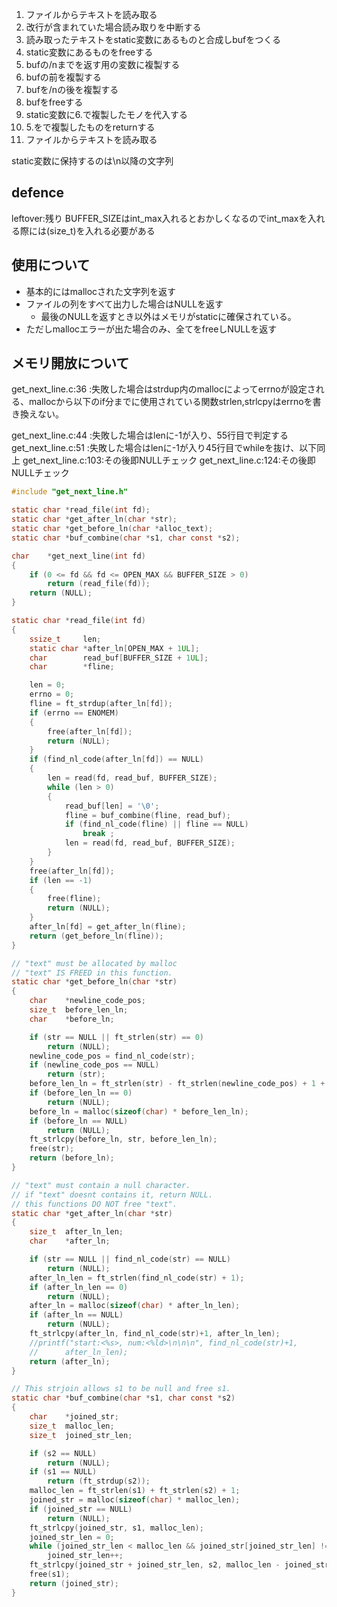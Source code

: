 1. ファイルからテキストを読み取る
2. 改行が含まれていた場合読み取りを中断する
3. 読み取ったテキストをstatic変数にあるものと合成しbufをつくる
4. static変数にあるものをfreeする
5. bufの/nまでを返す用の変数に複製する
6. bufの前を複製する
7. bufを/nの後を複製する
8. bufをfreeする
9.  static変数に6.で複製したモノを代入する
10. 5.をで複製したものをreturnする
11. ファイルからテキストを読み取る

static変数に保持するのは\n以降の文字列

## defence
leftover:残り
BUFFER_SIZEはint_max入れるとおかしくなるのでint_maxを入れる際には(size_t)を入れる必要がある

## 使用について
- 基本的にはmallocされた文字列を返す
- ファイルの列をすべて出力した場合はNULLを返す
  - 最後のNULLを返すとき以外はメモリがstaticに確保されている。
- ただしmallocエラーが出た場合のみ、全てをfreeしNULLを返す

## メモリ開放について
get_next_line.c:36 :失敗した場合はstrdup内のmallocによってerrnoが設定される、mallocから以下のif分までに使用されている関数strlen,strlcpyはerrnoを書き換えない。

get_next_line.c:44 :失敗した場合はlenに-1が入り、55行目で判定する
get_next_line.c:51 :失敗した場合はlenに-1が入り45行目でwhileを抜け、以下同上
get_next_line.c:103:その後即NULLチェック
get_next_line.c:124:その後即NULLチェック

```c
#include "get_next_line.h"

static char	*read_file(int fd);
static char	*get_after_ln(char *str);
static char	*get_before_ln(char *alloc_text);
static char	*buf_combine(char *s1, char const *s2);

char	*get_next_line(int fd)
{
	if (0 <= fd && fd <= OPEN_MAX && BUFFER_SIZE > 0)
		return (read_file(fd));
	return (NULL);
}

static char	*read_file(int fd)
{
	ssize_t		len;
	static char	*after_ln[OPEN_MAX + 1UL];
	char		read_buf[BUFFER_SIZE + 1UL];
	char		*fline;

	len = 0;
	errno = 0;
	fline = ft_strdup(after_ln[fd]); 
	if (errno == ENOMEM)
	{
		free(after_ln[fd]);
		return (NULL);
	}
	if (find_nl_code(after_ln[fd]) == NULL)
	{
		len = read(fd, read_buf, BUFFER_SIZE);
		while (len > 0)
		{
			read_buf[len] = '\0';
			fline = buf_combine(fline, read_buf);
			if (find_nl_code(fline) || fline == NULL)
				break ;
			len = read(fd, read_buf, BUFFER_SIZE);
		}
	}
	free(after_ln[fd]);
	if (len == -1)
	{
		free(fline);
		return (NULL);
	}
	after_ln[fd] = get_after_ln(fline);
	return (get_before_ln(fline));
}

// "text" must be allocated by malloc
// "text" IS FREED in this function.
static char	*get_before_ln(char *str)
{
	char	*newline_code_pos;
	size_t	before_len_ln;
	char	*before_ln;

	if (str == NULL || ft_strlen(str) == 0)
		return (NULL);
	newline_code_pos = find_nl_code(str);
	if (newline_code_pos == NULL)
		return (str);
	before_len_ln = ft_strlen(str) - ft_strlen(newline_code_pos) + 1 + 1;
	if (before_len_ln == 0)
		return (NULL);
	before_ln = malloc(sizeof(char) * before_len_ln);
	if (before_ln == NULL)
		return (NULL);
	ft_strlcpy(before_ln, str, before_len_ln);
	free(str);
	return (before_ln);
}

// "text" must contain a null character.
// if "text" doesnt contains it, return NULL.
// this functions DO NOT free "text".
static char	*get_after_ln(char *str)
{
	size_t	after_ln_len;
	char	*after_ln;

	if (str == NULL || find_nl_code(str) == NULL)
		return (NULL);
	after_ln_len = ft_strlen(find_nl_code(str) + 1);
	if (after_ln_len == 0)
		return (NULL);
	after_ln = malloc(sizeof(char) * after_ln_len);
	if (after_ln == NULL)
		return (NULL);
	ft_strlcpy(after_ln, find_nl_code(str)+1, after_ln_len);
	//printf("start:<%s>, num:<%ld>\n\n\n", find_nl_code(str)+1,
	//		after_ln_len);
	return (after_ln);
}

// This strjoin allows s1 to be null and free s1.
static char	*buf_combine(char *s1, char const *s2)
{
	char	*joined_str;
	size_t	malloc_len;
	size_t	joined_str_len;

	if (s2 == NULL)
		return (NULL);
	if (s1 == NULL)
		return (ft_strdup(s2));
	malloc_len = ft_strlen(s1) + ft_strlen(s2) + 1;
	joined_str = malloc(sizeof(char) * malloc_len);
	if (joined_str == NULL)
		return (NULL);
	ft_strlcpy(joined_str, s1, malloc_len);
	joined_str_len = 0;
	while (joined_str_len < malloc_len && joined_str[joined_str_len] != '\0')
		joined_str_len++;
	ft_strlcpy(joined_str + joined_str_len, s2, malloc_len - joined_str_len);
	free(s1);
	return (joined_str);
}
```
